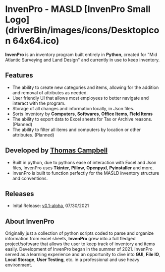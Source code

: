 # InvenPro - MASLD [InvenPro Small Logo](driverBin/images/icons/DesktopIcon 64x64.ico)
**InvenPro** is an inventory program built entirely in **Python**, created for "Mid Atlantic Surveying and Land Design" and currently in use to keep inventory. 

## Features
* The ability to create new categories and items, allowing for the addition and removal of attributes as needed.
* User friendly UI that allows most employees to better navigate and interact with the program.
* Storage of all changes and information locally, in Json files.
* Sorts Inventory by __Computers__, __Softwares__, __Office Items__, __Field Items__
* The ability to export data to Excel sheets for Tax or Archive reasons. (Planned)
* The ability to filter all items and computers by location or other attributes. (Planned)

## Developed by [Thomas Campbell](https://thomascampbell.dev/)
* Built in python, due to pythons ease of interaction with Excel and Json files, InvenPro uses **Tkinter**, **Pillow**, **Openpyxl**, **Pyinstaller** and more.
* InvenPro is built to function perfectly for the MASLD inventory structure and conventions.

## Releases
* Inital Release: [v0.1-alpha](https://github.com/Choheron/InvenPro/releases/tag/v0.1-alpha), 07/30/2021

## About InvenPro
Originally just a collection of python scripts coded to parse and organize information from excel sheets, **InvenPro** grew into a full fledged project/software that allows the user to keep track of inventory and items easily. Development of InvenPro began in the summer of 2021. InvenPro served as a learning experience and an opportunity to dive into **GUI**, **File IO**, **Local Storage**, **User Testing**, etc. in a professional and use heavy environment.
